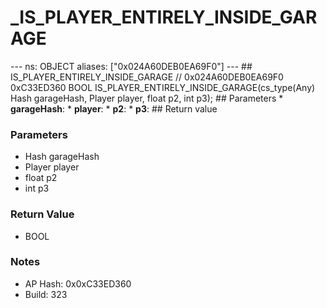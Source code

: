 # _IS_PLAYER_ENTIRELY_INSIDE_GARAGE

--- ns: OBJECT aliases: ["0x024A60DEB0EA69F0"] --- ## IS_PLAYER_ENTIRELY_INSIDE_GARAGE  // 0x024A60DEB0EA69F0 0xC33ED360 BOOL IS_PLAYER_ENTIRELY_INSIDE_GARAGE(cs_type(Any) Hash garageHash, Player player, float p2, int p3);  ## Parameters * **garageHash**: * **player**: * **p2**: * **p3**:  ## Return value

### Parameters
* Hash garageHash
* Player player
* float p2
* int p3

### Return Value
* BOOL

### Notes
* AP Hash: 0x0xC33ED360
* Build: 323

